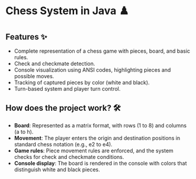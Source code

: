 <h1>Chess System in Java ♟️</h1>

<h2>Features ✨</h2>
<ul>
  <li>Complete representation of a chess game with pieces, board, and basic rules.</li>
  <li>Check and checkmate detection.</li>
  <li>Console visualization using ANSI codes, highlighting pieces and possible moves.</li>
  <li>Tracking of captured pieces by color (white and black).</li>
  <li>Turn-based system and player turn control.</li>
</ul>

<h2>How does the project work? 🛠️</h2>
<ul>
  <li><strong>Board</strong>: Represented as a matrix format, with rows (1 to 8) and columns (a to h).</li>
  <li><strong>Movement</strong>: The player enters the origin and destination positions in standard chess notation (e.g., e2 to e4).</li>
  <li><strong>Game rules</strong>: Piece movement rules are enforced, and the system checks for check and checkmate conditions.</li>
  <li><strong>Console display</strong>: The board is rendered in the console with colors that distinguish white and black pieces.</li>
</ul>
